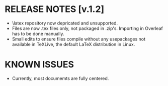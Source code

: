 # RELEASE NOTES [v.1.2]
* \latex repository now depricated and unsupported. 
* Files are now .tex files only, not packaged in .zip's. Importing in Overleaf has to be done manually.
* Small edits to ensure files compile without any usepackages not available in TeXLive, the default LaTeX distribution in Linux.

# KNOWN ISSUES
* Currently, most documemts are fully centered.
